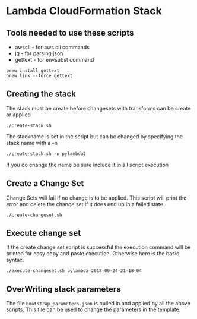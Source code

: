 # Lambda CloudFormation Stack

## Tools needed to use these scripts

* awscli - for aws cli commands
* jq - for parsing json
* gettext - for envsubst command
```
brew install gettext
brew link --force gettext
```

## Creating the stack

The stack must be create before changesets with transforms can be create or applied

```
./create-stack.sh
```

The stackname is set in the script but can be changed by specifying the stack name with a -n

```
./create-stack.sh -n pylambda2
```

If you do change the name be sure include it in all script execution

## Create a Change Set

Change Sets will fail if no change is to be applied. This script will print the error and delete the change set if it does end up in a failed state.

```
./create-changeset.sh
```

## Execute change set

If the create change set script is successful the execution command will be printed for easy copy and paste execution. Otherwise here is the basic syntax.

```
./execute-changeset.sh pylambda-2018-09-24-21-18-04
```

## OverWriting stack parameters

The file `bootstrap_parameters.json` is pulled in and applied by all the above scripts. This file can be used to change the parameters in the template.
